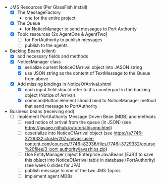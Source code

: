 - JMS Resources (Per GlassFish install)
    - [X] The MessageFactory
        - one for the entire project
    - [X] The Queue
        - for NoticeManager to send messages to Port Authority 
    - [X] Topic resources [2x AgentOne & AgentTwo]
        - [ ] for PortAuthority to publish messages
        - [ ] publish to the agents
- Backing Beans (client)
    - [X] add necessary fields and methods
    - [X] NoticeManager class
        - [X] serialize current NoticeOfArrival object into JASON string
        - [X] use JSON string as the content of TextMessage to the Queue from above
    - [X] Add missing bindings in NoticeOfArrival.xhtml
        - [X] each input field should refer to it's counterpart in the backing object (Notice of Arrival)
        - [X] commandButton element should bind to NoticeManager method that send message to PortAuthority
- Business beans (receiving end)
    - [ ] Implement PortAuthority Message Driven Bean [MDB] and methods
        - [ ] read notice of arrival from the queue (in JSON) (see https://javaee.github.io/tutorial/jsonp.html)
        - [ ] deserialize into NoticeOfArrival object (see https://a7746-3729332.cluster207.canvas-user-content.com/courses/7746~82936/files/7746~3729332/course%20files/3_port_authority/javaships.zip)
        - [ ] Use EntityManager (inject Enterprise JavaBeans [EJB]) to save this object into NoticeOfArrival table in database (PortAuthority) (see week 6 slides for JPA)
        - [ ] publish message to one of the two JMS Topics
        - [ ] Implement agent MDBs